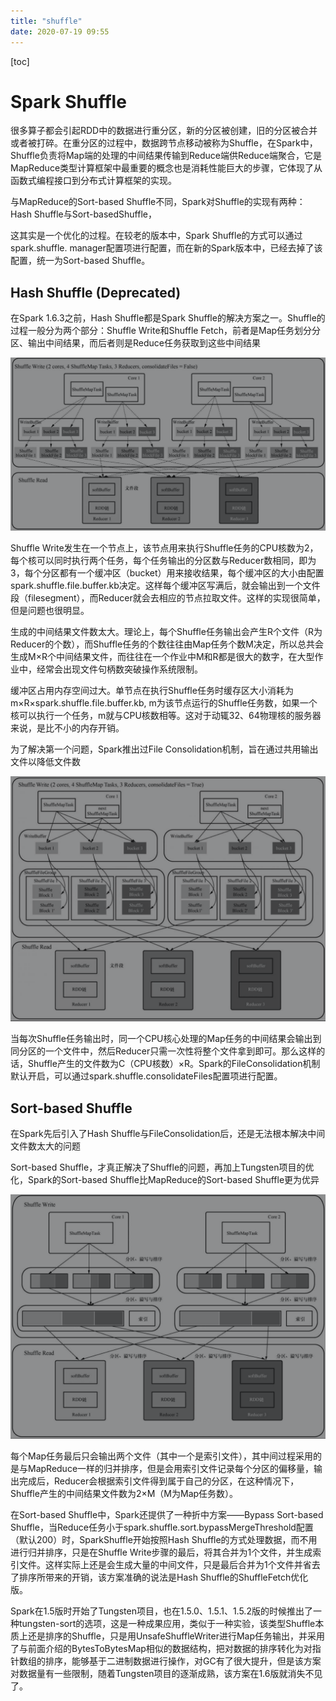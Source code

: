 ```yaml
---
title: "shuffle"
date: 2020-07-19 09:55
---
```

[toc]



# Spark Shuffle

很多算子都会引起RDD中的数据进行重分区，新的分区被创建，旧的分区被合并或者被打碎。在重分区的过程中，数据跨节点移动被称为Shuffle，在Spark中，Shuffle负责将Map端的处理的中间结果传输到Reduce端供Reduce端聚合，它是MapReduce类型计算框架中最重要的概念也是消耗性能巨大的步骤，它体现了从函数式编程接口到分布式计算框架的实现。

与MapReduce的Sort-based Shuffle不同，Spark对Shuffle的实现有两种：Hash Shuffle与Sort-basedShuffle，

这其实是一个优化的过程。在较老的版本中，Spark Shuffle的方式可以通过spark.shuffle. manager配置项进行配置，而在新的Spark版本中，已经去掉了该配置，统一为Sort-based Shuffle。



## Hash Shuffle (Deprecated)

在Spark 1.6.3之前，Hash Shuffle都是Spark Shuffle的解决方案之一。Shuffle的过程一般分为两个部分：Shuffle Write和Shuffle Fetch，前者是Map任务划分分区、输出中间结果，而后者则是Reduce任务获取到这些中间结果

![image-20200719100020968](shuffle.assets/image-20200719100020968.png)



Shuffle Write发生在一个节点上，该节点用来执行Shuffle任务的CPU核数为2，每个核可以同时执行两个任务，每个任务输出的分区数与Reducer数相同，即为3，每个分区都有一个缓冲区（bucket）用来接收结果，每个缓冲区的大小由配置spark.shuffle.file.buffer.kb决定。这样每个缓冲区写满后，就会输出到一个文件段（filesegment），而Reducer就会去相应的节点拉取文件。这样的实现很简单，但是问题也很明显。

生成的中间结果文件数太大。理论上，每个Shuffle任务输出会产生R个文件（R为Reducer的个数），而Shuffle任务的个数往往由Map任务个数M决定，所以总共会生成M×R个中间结果文件，而往往在一个作业中M和R都是很大的数字，在大型作业中，经常会出现文件句柄数突破操作系统限制。

缓冲区占用内存空间过大。单节点在执行Shuffle任务时缓存区大小消耗为m×R×spark.shuffle.file.buffer.kb, m为该节点运行的Shuffle任务数，如果一个核可以执行一个任务，m就与CPU核数相等。这对于动辄32、64物理核的服务器来说，是比不小的内存开销。



为了解决第一个问题，Spark推出过File Consolidation机制，旨在通过共用输出文件以降低文件数

![image-20200719100113403](shuffle.assets/image-20200719100113403.png)



当每次Shuffle任务输出时，同一个CPU核心处理的Map任务的中间结果会输出到同分区的一个文件中，然后Reducer只需一次性将整个文件拿到即可。那么这样的话，Shuffle产生的文件数为C（CPU核数）×R。Spark的FileConsolidation机制默认开启，可以通过spark.shuffle.consolidateFiles配置项进行配置。





## Sort-based Shuffle

在Spark先后引入了Hash Shuffle与FileConsolidation后，还是无法根本解决中间文件数太大的问题

Sort-based Shuffle，才真正解决了Shuffle的问题，再加上Tungsten项目的优化，Spark的Sort-based Shuffle比MapReduce的Sort-based Shuffle更为优异

![image-20200719100435780](shuffle.assets/image-20200719100435780.png)



每个Map任务最后只会输出两个文件（其中一个是索引文件），其中间过程采用的是与MapReduce一样的归并排序，但是会用索引文件记录每个分区的偏移量，输出完成后，Reducer会根据索引文件得到属于自己的分区，在这种情况下，Shuffle产生的中间结果文件数为2×M（M为Map任务数）。

在Sort-based Shuffle中，Spark还提供了一种折中方案——Bypass Sort-based Shuffle，当Reduce任务小于spark.shuffle.sort.bypassMergeThreshold配置（默认200）时，SparkShuffle开始按照Hash Shuffle的方式处理数据，而不用进行归并排序，只是在Shuffle Write步骤的最后，将其合并为1个文件，并生成索引文件。这样实际上还是会生成大量的中间文件，只是最后合并为1个文件并省去了排序所带来的开销，该方案准确的说法是Hash Shuffle的ShuffleFetch优化版。

Spark在1.5版时开始了Tungsten项目，也在1.5.0、1.5.1、1.5.2版的时候推出了一种tungsten-sort的选项，这是一种成果应用，类似于一种实验，该类型Shuffle本质上还是排序的Shuffle，只是用UnsafeShuffleWriter进行Map任务输出，并采用了与前面介绍的BytesToBytesMap相似的数据结构，把对数据的排序转化为对指针数组的排序，能够基于二进制数据进行操作，对GC有了很大提升，但是该方案对数据量有一些限制，随着Tungsten项目的逐渐成熟，该方案在1.6版就消失不见了。







